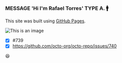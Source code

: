 ### MESSAGE 'Hi I'm Rafael Torres' TYPE A. :mens:


This site was built using [GitHub Pages](https://pages.github.com/).

![This is an image]()

- [x] #739
- [x] https://github.com/octo-org/octo-repo/issues/740

:laughing:





<!--
**ingenierorat/ingenierorat** is a ✨ _special_ ✨ repository because its `README.md` (this file) appears on your GitHub profile.

Here are some ideas to get you started:

- 🔭 I’m currently working on ...
- 🌱 I’m currently learning ...
- 👯 I’m looking to collaborate on ...
- 🤔 I’m looking for help with ...
- 💬 Ask me about ...
- 📫 How to reach me: ...
- 😄 Pronouns: ...
- ⚡ Fun fact: ...
-->
